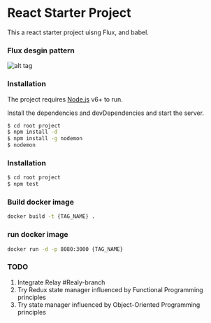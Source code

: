 # React Starter Project

This a react starter project uisng Flux, and babel.

### Flux desgin pattern
![alt tag](https://s3-eu-west-1.amazonaws.com/vas-pics/flux.png)

### Installation

The project requires [Node.js](https://nodejs.org/) v6+ to run.

Install the dependencies and devDependencies and start the server.

```sh
$ cd root project
$ npm install -d
$ npm install -g nodemon
$ nodemon
```
### Installation 

```sh
$ cd root project
$ npm test
```
### Build docker image
```sh
docker build -t {TAG_NAME} .
```

### run docker image
```sh
docker run -d -p 8080:3000 {TAG_NAME}
```
### TODO
1. Integrate Relay #Realy-branch
2. Try Redux state manager influenced by Functional Programming principles
3. Try state manager influenced by Object-Oriented Programming principles
